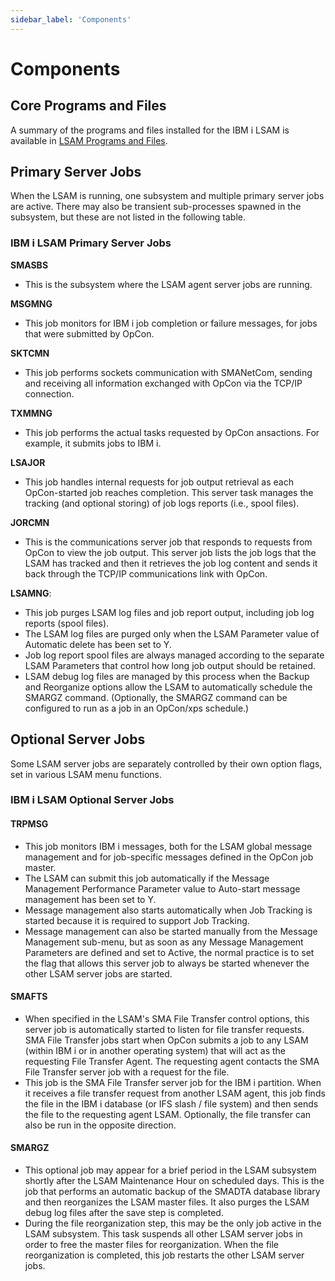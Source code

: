 ```yaml
---
sidebar_label: 'Components'
---
```

 
# Components

## Core Programs and Files

A summary of the programs and files installed for the IBM i LSAM is available in [LSAM Programs and Files](../reference/copying-files.md).

## Primary Server Jobs

When the LSAM is running, one subsystem and multiple primary server jobs are active. There may also be transient sub-processes spawned in the subsystem, but these are not listed in the following table.

### IBM i LSAM Primary Server Jobs
**SMASBS**
-  This is the subsystem where the LSAM agent server jobs are running. 

**MSGMNG**
-  This job monitors for IBM i job completion or failure messages, for jobs that were submitted by OpCon.

**SKTCMN**
-  This job performs sockets communication with SMANetCom, sending and receiving all information exchanged with OpCon via the TCP/IP connection. 

**TXMMNG**
-  This job performs the actual tasks requested by OpCon ansactions. For example, it submits jobs to IBM i.

**LSAJOR**
-  This job handles internal requests for job output retrieval as each OpCon-started job reaches completion. This server task manages the tracking (and optional storing) of job logs reports (i.e., spool files).

**JORCMN**
-  This is the communications server job that responds to requests from OpCon to view the job output. This server job lists the job logs that the LSAM has tracked and then it retrieves the job log content and sends it back through the TCP/IP communications link with OpCon.

**LSAMNG**:
-   This job purges LSAM log files and job report output, including job log reports (spool files).
-   The LSAM log files are purged only when the LSAM Parameter value of Automatic delete has been set to Y. 
-   Job log report spool files are always managed according to the separate LSAM Parameters that control how long job output should be retained.
-   LSAM debug log files are managed by this process when the Backup and Reorganize options allow the LSAM to automatically schedule the SMARGZ command. (Optionally, the SMARGZ command can be configured to run as a job in an OpCon/xps schedule.)

## Optional Server Jobs
Some LSAM server jobs are separately controlled by their own option
flags, set in various LSAM menu functions.

### IBM i LSAM Optional Server Jobs
#### TRPMSG
- This job monitors IBM i messages, both for the LSAM global message management and for job-specific messages defined in the OpCon job master.
- The LSAM can submit this job automatically if the Message Management Performance Parameter value to Auto-start message management has been set to Y. 
- Message management also starts automatically when Job Tracking is started because it is required to support Job Tracking.
- Message management can also be started manually from the Message Management sub-menu, but as soon as any Message Management Parameters are defined and set to Active, the normal practice is to set the flag that allows this server job to always be started whenever the other LSAM server jobs are started.

#### SMAFTS
- When specified in the LSAM's SMA File Transfer control options, this server job is automatically started to listen for file transfer requests. SMA File Transfer jobs start when OpCon submits a job to any LSAM (within IBM i or in another operating system) that will act as the requesting File Transfer Agent. The requesting agent contacts the SMA File Transfer server job with a request for the file.
- This job is the SMA File Transfer server job for the IBM i partition. When it receives a file transfer request from another LSAM agent, this job finds the file in the IBM i database (or IFS slash / file system) and then sends the file to the requesting agent LSAM. Optionally, the file transfer can also be run in the opposite direction.

#### SMARGZ
- This optional job may appear for a brief period in the LSAM subsystem shortly after the LSAM Maintenance Hour on scheduled days. This is the job that performs an automatic backup of the SMADTA database library and then reorganizes the LSAM master files. It also purges the LSAM debug log files after the save step is completed.
- During the file reorganization step, this may be the only job active in the LSAM subsystem. This task suspends all other LSAM server jobs in order to free the master files for reorganization. When the file reorganization is completed, this job restarts the other LSAM server jobs.